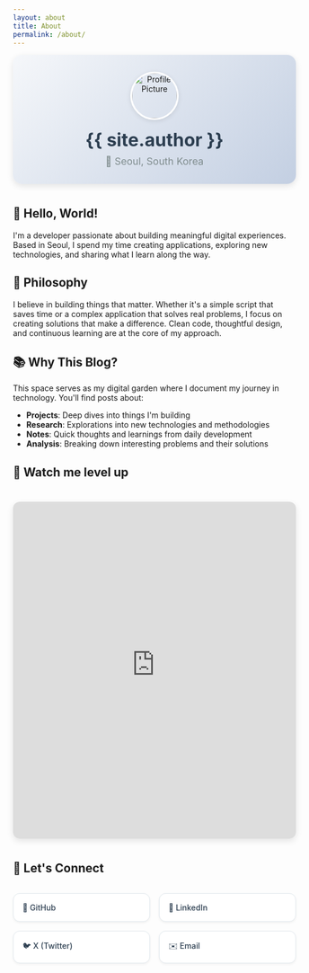 ```yaml
---
layout: about
title: About
permalink: /about/
---
```


<div class="profile-header">
  <img src="{{ site.moving.avatar_url }}" alt="Profile Picture" class="profile-image">
  <div class="profile-info">
    <h1>{{ site.author }}</h1>
    <p class="location">📍 Seoul, South Korea</p>
  </div>
</div>

## 👋 Hello, World!

I'm a developer passionate about building meaningful digital experiences. Based in Seoul, I spend my time creating applications, exploring new technologies, and sharing what I learn along the way.

## 🎯 Philosophy

I believe in building things that matter. Whether it's a simple script that saves time or a complex application that solves real problems, I focus on creating solutions that make a difference. Clean code, thoughtful design, and continuous learning are at the core of my approach.

## 📚 Why This Blog?

This space serves as my digital garden where I document my journey in technology. You'll find posts about:

- **Projects**: Deep dives into things I'm building
- **Research**: Explorations into new technologies and methodologies  
- **Notes**: Quick thoughts and learnings from daily development
- **Analysis**: Breaking down interesting problems and their solutions

## 🚀 Watch me level up

<div class="notion-embed">
  <iframe src="https://mature-date-b7d.notion.site/ebd/27dd39becd34810381e4fef816ee3a7d" width="100%" height="600" frameborder="0" allowfullscreen></iframe>
</div>

## 🤝 Let's Connect

<div class="connect-links">
  <a href="https://github.com/{{ site.moving.social_links.github }}" target="_blank" rel="noopener noreferrer">
    🐙 GitHub
  </a>
  <a href="https://www.linkedin.com/in/{{ site.moving.social_links.linkedin }}/" target="_blank" rel="noopener noreferrer">
    💼 LinkedIn
  </a>
  <a href="https://x.com/dmp100379702" target="_blank" rel="noopener noreferrer">
    🐦 X (Twitter)
  </a>
  <a href="mailto:{{ site.email }}">
    ✉️ Email
  </a>
</div>

<style>
/* FORCE UPDATE - Profile Center Alignment v2 - MAXIMUM OVERRIDE */
.profile-header {
  display: flex !important;
  align-items: center !important;
  justify-content: center !important;
  flex-direction: column !important;
  text-align: center !important;
  margin-bottom: 40px !important;
  padding: 30px !important;
  background: linear-gradient(135deg, #f5f7fa 0%, #c3cfe2 100%) !important;
  border-radius: 16px !important;
  box-shadow: 0 4px 12px rgba(0,0,0,0.1) !important;
}

.profile-header * {
  text-align: center !important;
}

.profile-image {
  width: 80px !important;
  height: 80px !important;
  border-radius: 50% !important;
  margin-bottom: 16px !important;
  margin-left: auto !important;
  margin-right: auto !important;
  border: 3px solid #fff !important;
  box-shadow: 0 2px 8px rgba(0,0,0,0.1) !important;
  display: block !important;
}

.profile-info {
  text-align: center !important;
  width: 100% !important;
}

.profile-info h1 {
  margin: 0 0 8px 0 !important;
  font-size: 2rem !important;
  color: #2c3e50 !important;
  text-align: center !important;
  width: 100% !important;
}

.location {
  margin: 0 !important;
  color: #7f8c8d !important;
  font-size: 1.1rem !important;
  text-align: center !important;
  width: 100% !important;
}

.connect-links {
  display: grid;
  grid-template-columns: repeat(auto-fit, minmax(200px, 1fr));
  gap: 16px;
  margin-top: 32px;
}

.connect-links a {
  display: flex;
  align-items: center;
  padding: 16px;
  background: #fff;
  border: 1px solid #e1e8ed;
  border-radius: 12px;
  text-decoration: none;
  color: #2c3e50;
  font-weight: 500;
  transition: all 0.2s ease;
  box-shadow: 0 2px 4px rgba(0,0,0,0.05);
}

.connect-links a:hover {
  transform: translateY(-2px);
  box-shadow: 0 4px 12px rgba(0,0,0,0.1);
  border-color: #667eea;
  color: #667eea;
}

.notion-embed {
  margin: 40px 0;
  border-radius: 12px;
  overflow: hidden;
  box-shadow: 0 4px 12px rgba(0,0,0,0.1);
}

.notion-embed iframe {
  display: block;
  border: none;
  background: #fff;
}

@media (max-width: 900px) {
  .notion-embed {
    margin: 30px 0;
  }
  
  .notion-embed iframe {
    height: 500px;
  }
  
  .profile-header {
    padding: 20px 15px !important;
    margin-bottom: 30px !important;
  }
  
  .profile-image {
    width: 60px !important;
    height: 60px !important;
    margin-bottom: 12px !important;
    border-width: 2px !important;
  }
  
  .profile-info h1 {
    font-size: 1.5rem !important;
    margin-bottom: 6px !important;
  }
  
  .location {
    font-size: 0.9rem !important;
  }
  
  .connect-links {
    grid-template-columns: 1fr;
    gap: 12px !important;
    margin-top: 24px !important;
  }
  
  .connect-links a {
    padding: 12px 16px !important;
    font-size: 0.9rem !important;
  }
}
</style>
